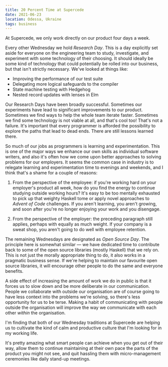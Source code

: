 ```yaml
---
title: 20 Percent Time at Supercede
date: 2021-06-23
location: Odessa, Ukraine
tags: business
---
```


At Supercede, we only work directly on our product four days a week.

Every other Wednesday we hold _Research Day_. This is a day explicitly set
aside for everyone on the engineering team to study, investigate, and
experiment with some technology of their choosing. It should ideally be some
kind of technology that could potentially be rolled into our business, but that
isn't strictly necessary. We've looked at things like:

- Improving the performance of our test suite
- Delegating more logical safeguards to the compiler
- State machine testing with Hedgehog
- Nested record updates with lenses in Elm

Our Research Days have been broadly successful. Sometimes our experiments have
lead to significant improvements to our product. Sometimes we find ways to help
the whole team iterate faster. Sometimes we find some technology is not viable
at all, and that's cool too! That's not a failure. It's important that every
programmer is afforded the possibility to explore the paths that lead to dead
ends. There are still lessons learned there.

So much of our jobs as programmers is learning and experimentation. This is one
of the major ways we enhance our own skills as individual software writers, and
also it's often how we come upon better approaches to solving problems for our
employers. It seems the common case in industry is to relegate learning and
experimentation time to evenings and weekends, and I think that's a shame for a
couple of reasons:

1. From the perspective of the employee: if you're working hard on your employer's
product all week, how do you find the energy to continue studying outside
working hours? It's easy to be too mentally exhausted to pick up that weighty
Haskell tome or apply novel approaches to _Advent of Code_ challenges. If you
aren't learning, you aren't growing, and soon after you're no longer enjoying
your work and you disengage.

2. From the perspective of the employer: the preceding paragraph still applies,
perhaps with equally as much weight. If your company is a sweat shop, you
aren't going to do well with employee retention.

The remaining Wednesdays are designated as _Open Source Day_. The principle
here is somewhat similar — we have dedicated time to contribute back to some of
the open source libraries (mostly Haskell) that we rely on. This is not just
the morally appropriate thing to do, it also works in a pragmatic business
sense. If we're helping to maintain our favourite open source libraries, it
will encourage other people to do the same and everyone benefits.

A side effect of increasing the amount of work we do in public is that it
forces us to slow down and be more deliberate in our communication. People we
collaborate with outside our organisation are of course going to have less
context into the problems we're solving, so there's less opportunity for us to
be terse. Making a habit of communicating with people outside the organisation
will improve the way we communicate with each other _within_ the organisation.

I'm finding that both of our Wednesday traditions at Supercede are helping us
to cultivate the kind of calm and productive culture that I'm looking for in my
working life.

It's pretty amazing what smart people can achieve when you get out of their
way, allow them to continue maintaining at their own pace the parts of the
product you might not see, and quit hassling them with micro-management
ceremonies like daily stand-up meetings.
